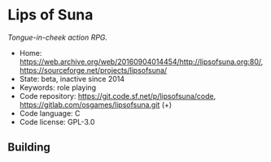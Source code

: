 # Lips of Suna

_Tongue-in-cheek action RPG._

- Home: <https://web.archive.org/web/20160904014454/http://lipsofsuna.org:80/>, https://sourceforge.net/projects/lipsofsuna/
- State: beta, inactive since 2014
- Keywords: role playing
- Code repository: https://git.code.sf.net/p/lipsofsuna/code, https://gitlab.com/osgames/lipsofsuna.git (+)
- Code language: C
- Code license: GPL-3.0

## Building

